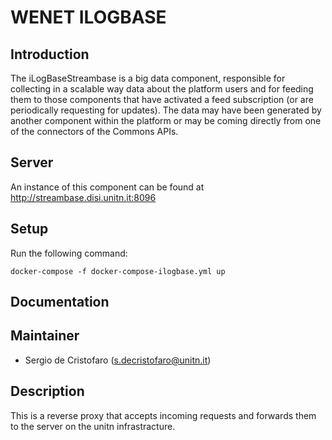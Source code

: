 # WENET ILOGBASE

## Introduction

The iLogBaseStreambase is a big data component, responsible for collecting in a scalable way data about the platform 
users and for feeding them to those components that have activated a feed subscription 
(or are periodically requesting for updates). 
The data may have been generated by another component within the platform or may be coming directly from one of the 
connectors of the Commons APIs. 

## Server

An instance of this component can be found at http://streambase.disi.unitn.it:8096

## Setup

Run the following command:

```
docker-compose -f docker-compose-ilogbase.yml up
```

## Documentation



## Maintainer

- Sergio de Cristofaro (s.decristofaro@unitn.it)

## Description

This is a reverse proxy that accepts incoming requests and forwards them to the server on the unitn infrastracture.



